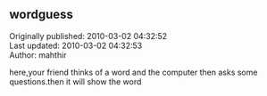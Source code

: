 ## wordguess  
Originally published: 2010-03-02 04:32:52  
Last updated: 2010-03-02 04:32:53  
Author: mahthir   
  
here,your friend thinks of a word and the computer then asks some questions.then it will show the word